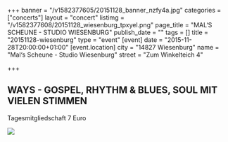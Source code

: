 +++
banner = "/v1582377605/20151128_banner_nzfy4a.jpg"
categories = ["concerts"]
layout = "concert"
listimg = "/v1582377608/20151128_wiesenburg_tpxyel.png"
page_title = "MAL‘S SCHEUNE - STUDIO WIESENBURG"
publish_date = ""
tags = []
title = "20151128-wiesenburg"
type = "event"
[event]
date = "2015-11-28T20:00:00+01:00"
[event.location]
city = "14827 Wiesenburg"
name = "Mal‘s Scheune - Studio Wiesenburg"
street = "Zum Winkelteich 4"

+++
## WAYS - GOSPEL, RHYTHM & BLUES, SOUL MIT VIELEN STIMMEN

Tagesmitgliedschaft 7 Euro

![](https://res.cloudinary.com/ways-choir/image/upload/v1582397752/20151128_onstage_tlqj3m.jpg)